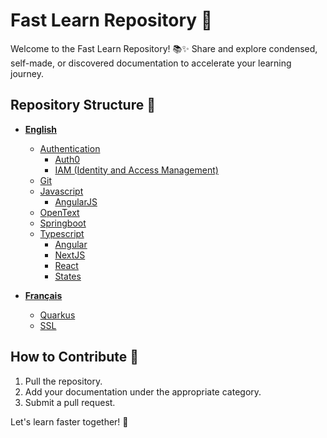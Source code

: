 # Fast Learn Repository 🚀

Welcome to the Fast Learn Repository! 📚✨ Share and explore condensed, self-made, or discovered documentation to accelerate your learning journey.

## Repository Structure 📂

- **[English](#english)**
  - [Authentication](#authentication)
    - [Auth0](https://github.com/cool-guys-Inc/documentation/tree/main/English/Authentication/Auth0)
    - [IAM (Identity and Access Management)](https://github.com/cool-guys-Inc/documentation/tree/main/English/Authentication/IAM-Identity-and-access-management)
  - [Git](https://github.com/cool-guys-Inc/documentation/tree/main/English/Git)
  - [Javascript](https://github.com/cool-guys-Inc/documentation/tree/main/English/Javascript)
    - [AngularJS](https://github.com/cool-guys-Inc/documentation/tree/main/English/Javascript/AngularJS)
  - [OpenText](https://github.com/cool-guys-Inc/documentation/tree/main/English/OpenText)
  - [Springboot](https://github.com/cool-guys-Inc/documentation/tree/main/English/Springboot)
  - [Typescript](https://github.com/cool-guys-Inc/documentation/tree/main/English/Typescript)
    - [Angular](https://github.com/cool-guys-Inc/documentation/tree/main/English/Typescript/Angular)
    - [NextJS](https://github.com/cool-guys-Inc/documentation/tree/main/English/Typescript/NextJS)
    - [React](https://github.com/cool-guys-Inc/documentation/tree/main/English/Typescript/React)
    - [States](https://github.com/cool-guys-Inc/documentation/tree/main/English/Typescript/States)

- **[Français](#français)**
  - [Quarkus](https://github.com/cool-guys-Inc/documentation/tree/main/Français/Quarkus)
  - [SSL](https://github.com/cool-guys-Inc/documentation/tree/main/Français/SSL)

## How to Contribute 🤝

1. Pull the repository.
2. Add your documentation under the appropriate category.
3. Submit a pull request.

Let's learn faster together! 🚀
